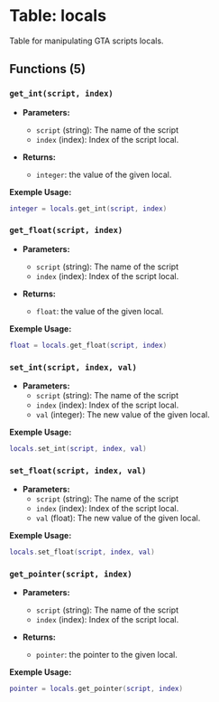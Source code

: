 # Table: locals

Table for manipulating GTA scripts locals.

## Functions (5)

### `get_int(script, index)`

- **Parameters:**
  - `script` (string): The name of the script
  - `index` (index): Index of the script local.

- **Returns:**
  - `integer`: the value of the given local.

**Exemple Usage:**
```lua
integer = locals.get_int(script, index)
```

### `get_float(script, index)`

- **Parameters:**
  - `script` (string): The name of the script
  - `index` (index): Index of the script local.

- **Returns:**
  - `float`: the value of the given local.

**Exemple Usage:**
```lua
float = locals.get_float(script, index)
```

### `set_int(script, index, val)`

- **Parameters:**
  - `script` (string): The name of the script
  - `index` (index): Index of the script local.
  - `val` (integer): The new value of the given local.

**Exemple Usage:**
```lua
locals.set_int(script, index, val)
```

### `set_float(script, index, val)`

- **Parameters:**
  - `script` (string): The name of the script
  - `index` (index): Index of the script local.
  - `val` (float): The new value of the given local.

**Exemple Usage:**
```lua
locals.set_float(script, index, val)
```

### `get_pointer(script, index)`

- **Parameters:**
  - `script` (string): The name of the script
  - `index` (index): Index of the script local.

- **Returns:**
  - `pointer`: the pointer to the given local.

**Exemple Usage:**
```lua
pointer = locals.get_pointer(script, index)
```


